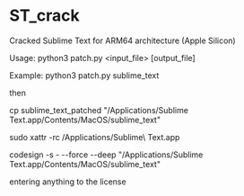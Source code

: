 # ST_crack
Cracked Sublime Text for ARM64 architecture (Apple Silicon)

Usage: python3 patch.py <input_file> [output_file]

Example:
python3 patch.py sublime_text

then

cp sublime_text_patched "/Applications/Sublime Text.app/Contents/MacOS/sublime_text"

sudo xattr -rc /Applications/Sublime\ Text.app

codesign -s - --force --deep "/Applications/Sublime Text.app/Contents/MacOS/sublime_text"

entering anything to the license
